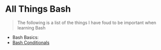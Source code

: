 # All Things Bash

> The following is a list of the things I have foud to be important when learning Bash 

* Bash Basics: 
* [Bash Conditionals](https://github.com/NwCoder21/Linux-Sandbox/blob/main/Bash/bash%20Scripting%20Conditional.md)
